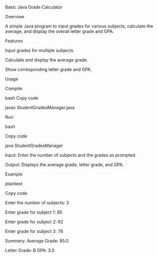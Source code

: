 Basic Java Grade Calculator

Overview

A simple Java program to input grades for various subjects, calculate the average, and display the overall letter grade and GPA.

Features

Input grades for multiple subjects.

Calculate and display the average grade.

Show corresponding letter grade and GPA.

Usage

Compile:

bash
Copy code

javac StudentGradesManager.java

Run:

bash

Copy code

java StudentGradesManager

Input: Enter the number of subjects and the grades as prompted.

Output: Displays the average grade, letter grade, and GPA.

Example

plaintext

Copy code

Enter the number of subjects: 3

Enter grade for subject 1: 85

Enter grade for subject 2: 92

Enter grade for subject 3: 78

Summary:
Average Grade: 85.0

Letter Grade: B
GPA: 3.0
